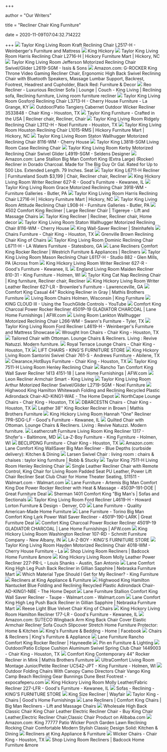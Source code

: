 +++
        
author = "Our Writers"
        
title = "Recliner Chair King Furniture"
        
date = 2020-11-09T07:04:32.714222
        
+++
[ ![](https://images2.imgix.net/p4dbimg/1638/images/l2517-h_10_0_6-1-2017_10-57-42_am_1_hr.jpg?trim=color&trimcolor=FFFFFF&trimtol=5&w=1024&h=768&fm=pjpg&auto=format)](https://images2.imgix.net/p4dbimg/1638/images/l2517-h_10_0_6-1-2017_10-57-42_am_1_hr.jpg?trim=color&trimcolor=FFFFFF&trimtol=5&w=1024&h=768&fm=pjpg&auto=format) Taylor King Living Room Kraft Reclining Chair L2517-H - Weinberger's  Furniture and Mattress
[ ![](https://kinghickory.com/img/uploads/Product/69/sample_image.jpg)](https://kinghickory.com/img/uploads/Product/69/sample_image.jpg) King Hickory
[ ![](https://images2.imgix.net/p4dbimg/1638/images/l2716-h_25_0_5-25-2016_10-33-15_am_1_hr.jpg?fit=fill&trim=color&trimcolor=FFFFFF&trimtol=5&bg=FFFFFF&w=768&h=576&fm=pjpg&auto=format)](https://images2.imgix.net/p4dbimg/1638/images/l2716-h_25_0_5-25-2016_10-33-15_am_1_hr.jpg?fit=fill&trim=color&trimcolor=FFFFFF&trimtol=5&bg=FFFFFF&w=768&h=576&fm=pjpg&auto=format) Taylor King Living Room Harris Reclining Chair L2716-H | Hickory Furniture  Mart | Hickory, NC
[ ![](https://images2.imgix.net/p4dbimg/1638/images/l2619-sgm_10_0_5-9-2019_10-43-57_am_1_hr.jpg?trim=color&trimcolor=FFFFFF&trimtol=5&w=1024&h=768&fm=pjpg&auto=format)](https://images2.imgix.net/p4dbimg/1638/images/l2619-sgm_10_0_5-9-2019_10-43-57_am_1_hr.jpg?trim=color&trimcolor=FFFFFF&trimtol=5&w=1024&h=768&fm=pjpg&auto=format) Taylor King Living Room Jefferson Motorized Reclining Chair Swivel/Glider  L2619-SGM - Issis & Sons
[ ![](https://images-na.ssl-images-amazon.com/images/I/61CC-rmIJtL._AC_SX522_.jpg)](https://images-na.ssl-images-amazon.com/images/I/61CC-rmIJtL._AC_SX522_.jpg) Amazon.com: G-ROCKER King Throne Video Gaming Recliner Chair, Ergonomic  High Back Swivel Reclining Chair with Bluetooth Speakers, Massage Lumbar  Support, Backrest, Footrest, Headrest and Cupholder, Black Red: Furniture &  Decor
[ ![](https://i.pinimg.com/originals/fa/9c/b1/fa9cb1ece5547cedba83e686a9a62460.jpg)](https://i.pinimg.com/originals/fa/9c/b1/fa9cb1ece5547cedba83e686a9a62460.jpg) Reo Recliner - Luxurious Recliner Sofa | Lounge | Couch - King Living |  Reclining sofa, Reclining furniture, Living room furniture recliner
[ ![](https://images2.imgix.net/p4dbimg/1638/images/l3713-h_10_0_8-15-2014_4-08-15_am_1_hr.jpg?trim=color&trimcolor=FFFFFF&trimtol=5&w=1024&h=768&fm=pjpg&auto=format)](https://images2.imgix.net/p4dbimg/1638/images/l3713-h_10_0_8-15-2014_4-08-15_am_1_hr.jpg?trim=color&trimcolor=FFFFFF&trimtol=5&w=1024&h=768&fm=pjpg&auto=format) Taylor King Living Room Gosford Reclining Chair L3713-H - Cherry House  Furniture - La Grange, KY
[ ![](https://images2.imgix.net/p4dbimg/p20404/images/wickr-pr1030ca-1.jpg?fit=fill&trim=color&trimcolor=FFFFFF&trimtol=5&bg=FFFFFF&w=384&h=288&fm=pjpg&auto=format)](https://images2.imgix.net/p4dbimg/p20404/images/wickr-pr1030ca-1.jpg?fit=fill&trim=color&trimcolor=FFFFFF&trimtol=5&bg=FFFFFF&w=384&h=288&fm=pjpg&auto=format) Outdoor/Patio Tangiers Cabernet Outdoor Wicker Recliner 3533848 - Chair King  - Houston, TX
[ ![](https://i.pinimg.com/originals/89/71/81/897181ce3ba59e65de9a9a7f0b80892e.jpg)](https://i.pinimg.com/originals/89/71/81/897181ce3ba59e65de9a9a7f0b80892e.jpg) Taylor King Furniture - Crafted in the USA | Recliner chair, Recliner, Chair
[ ![](https://images2.imgix.net/p4dbimg/1638/images/l3112-h_10_0_8-15-2014_4-13-14_am_1_hr.jpg?trim=color&trimcolor=FFFFFF&trimtol=5&w=1024&h=768&fm=pjpg)](https://images2.imgix.net/p4dbimg/1638/images/l3112-h_10_0_8-15-2014_4-13-14_am_1_hr.jpg?trim=color&trimcolor=FFFFFF&trimtol=5&w=1024&h=768&fm=pjpg) Taylor King Living Room Ridgely Reclining Chair L3112-H - Noel Furniture -  Houston, TX
[ ![](https://images2.imgix.net/p4dbimg/1638/images/l1015-rms_10_0_11-20-2015_7-01-53_am_1_hr.jpg?trim=color&trimcolor=FFFFFF&trimtol=5&w=1024&h=768&fm=pjpg&auto=format)](https://images2.imgix.net/p4dbimg/1638/images/l1015-rms_10_0_11-20-2015_7-01-53_am_1_hr.jpg?trim=color&trimcolor=FFFFFF&trimtol=5&w=1024&h=768&fm=pjpg&auto=format) Taylor King Living Room Houston Reclining Chair L1015-RMS | Hickory  Furniture Mart | Hickory, NC
[ ![](https://images2.imgix.net/p4dbimg/1638/images/8116-wm_10_0_12-1-2016_7-49-59_am_1_hr.jpg?trim=color&trimcolor=FFFFFF&trimtol=5&w=1024&h=768&fm=pjpg&auto=format)](https://images2.imgix.net/p4dbimg/1638/images/8116-wm_10_0_12-1-2016_7-49-59_am_1_hr.jpg?trim=color&trimcolor=FFFFFF&trimtol=5&w=1024&h=768&fm=pjpg&auto=format) Taylor King Living Room Staton Wallhugger Motorized Reclining Chair 8116-WM  - Cherry House
[ ![](https://images2.imgix.net/p4dbimg/1638/images/l3818-wsg_10_0_8-9-2018_1-15-56_pm_1_hr.jpg?trim=color&trimcolor=FFFFFF&trimtol=5&w=1024&h=768&fm=pjpg&auto=format)](https://images2.imgix.net/p4dbimg/1638/images/l3818-wsg_10_0_8-9-2018_1-15-56_pm_1_hr.jpg?trim=color&trimcolor=FFFFFF&trimtol=5&w=1024&h=768&fm=pjpg&auto=format) Taylor King L3818-SGM Living Room Case Reclining Chair
[ ![](https://images2.imgix.net/p4dbimg/1638/images/l4919-sgm.jpg?trim=color&trimcolor=FFFFFF&trimtol=5&w=1024&h=768&fm=pjpg&auto=format)](https://images2.imgix.net/p4dbimg/1638/images/l4919-sgm.jpg?trim=color&trimcolor=FFFFFF&trimtol=5&w=1024&h=768&fm=pjpg&auto=format) Taylor King Living Room Kerby Motorized Reclining Chair Swivel Glider  L4919-SGM - Seldens Designer
[ ![](https://images-na.ssl-images-amazon.com/images/I/41E%2BruJ97%2BL._AC_.jpg)](https://images-na.ssl-images-amazon.com/images/I/41E%2BruJ97%2BL._AC_.jpg) Amazon.com: Lane Stallion Big Man Comfort King (Extra Large) (Rocker)  Recliner in Dorado Charcoal. Made for The Big Guy Or Gal. Rated for Up to  500 Lbs. Extended Length. 79 Inches. Seat
[ ![](https://i.pinimg.com/originals/69/32/2a/69322acbad54e8eca8120e194459b864.jpg)](https://i.pinimg.com/originals/69/32/2a/69322acbad54e8eca8120e194459b864.jpg) Taylor King L6711-H Recliner | Furnitureland South $3,199 | Chair, Recliner  chair, Recliner
[ ![](https://images2.imgix.net/p4dbimg/1071/images/627r.jpg?trim=color&trimcolor=FFFFFF&trimtol=5&w=1024&h=768&fm=pjpg&auto=format)](https://images2.imgix.net/p4dbimg/1071/images/627r.jpg?trim=color&trimcolor=FFFFFF&trimtol=5&w=1024&h=768&fm=pjpg&auto=format) King Hickory Living Room Writer Recliner 627-R - Good's Furniture -  Kewanee, IL
[ ![](https://images2.imgix.net/p4dbimg/1638/images/3918-wm_10_0_8-23-2018_1-37-23_pm_1_hr.jpg?trim=color&trimcolor=FFFFFF&trimtol=5&w=1024&h=768&fm=pjpg&auto=format)](https://images2.imgix.net/p4dbimg/1638/images/3918-wm_10_0_8-23-2018_1-37-23_pm_1_hr.jpg?trim=color&trimcolor=FFFFFF&trimtol=5&w=1024&h=768&fm=pjpg&auto=format) Taylor King Living Room Grace Motorized Reclining Chair 3918-WM - Furniture  Galleries - Butler, PA
[ ![](https://images2.imgix.net/p4dbimg/1638/images/l2716-h_25_0_5-25-2016_10-33-15_am_1_hr.jpg?trim=color&trimcolor=FFFFFF&trimtol=5&w=1024&h=768&fm=pjpg&auto=format)](https://images2.imgix.net/p4dbimg/1638/images/l2716-h_25_0_5-25-2016_10-33-15_am_1_hr.jpg?trim=color&trimcolor=FFFFFF&trimtol=5&w=1024&h=768&fm=pjpg&auto=format) Taylor King Living Room Harris Reclining Chair L2716-H | Hickory Furniture  Mart | Hickory, NC
[ ![](https://images2.imgix.net/p4dbimg/1638/images/l908-h_10_0_8-15-2014_4-07-19_am_1_hr.jpg?trim=color&trimcolor=FFFFFF&trimtol=5&w=1024&h=768&fm=pjpg&auto=format)](https://images2.imgix.net/p4dbimg/1638/images/l908-h_10_0_8-15-2014_4-07-19_am_1_hr.jpg?trim=color&trimcolor=FFFFFF&trimtol=5&w=1024&h=768&fm=pjpg&auto=format) Taylor King Living Room Attitude Reclining Chair L908-H - Furniture  Galleries - Butler, PA
[ ![](https://cdn.shopify.com/s/files/1/0922/3412/products/4502_Parker_Tigereye_2048x.jpg?v=1565807579)](https://cdn.shopify.com/s/files/1/0922/3412/products/4502_Parker_Tigereye_2048x.jpg?v=1565807579) 4502 Comfort King Recliner | Large Recliner Chair | Tigereye - Lift and  Massage Chairs
[ ![](https://i.pinimg.com/originals/9f/93/e7/9f93e73b2a1acef5b76f608441632ea6.jpg)](https://i.pinimg.com/originals/9f/93/e7/9f93e73b2a1acef5b76f608441632ea6.jpg) Taylor King Recliner | Recliner, Recliner chair, Home decor
[ ![](https://images2.imgix.net/p4dbimg/1638/images/8116-wm_10_0_12-1-2016_7-49-59_am_1_hr.jpg?fit=fill&trim=color&trimcolor=FFFFFF&trimtol=5&bg=FFFFFF&w=768&h=576&fm=pjpg&auto=format)](https://images2.imgix.net/p4dbimg/1638/images/8116-wm_10_0_12-1-2016_7-49-59_am_1_hr.jpg?fit=fill&trim=color&trimcolor=FFFFFF&trimtol=5&bg=FFFFFF&w=768&h=576&fm=pjpg&auto=format) Taylor King Living Room Staton Wallhugger Motorized Reclining Chair 8116-WM  - Cherry House
[ ![](https://files.steinhafels.com/products/909418801/909418801_700x524_A.jpg)](https://files.steinhafels.com/products/909418801/909418801_700x524_A.jpg) King Wall-Saver Recliner | Steinhafels
[ ![](https://images2.imgix.net/p4dbimg/p20404/images/wickr_tuscany_3645588-7331986-2.jpg?fit=fill&trim=color&trimcolor=FFFFFF&trimtol=5&bg=FFFFFF&w=384&h=288&fm=pjpg&auto=format)](https://images2.imgix.net/p4dbimg/p20404/images/wickr_tuscany_3645588-7331986-2.jpg?fit=fill&trim=color&trimcolor=FFFFFF&trimtol=5&bg=FFFFFF&w=384&h=288&fm=pjpg&auto=format) Chairs Furniture - Chair King - Houston, TX
[ ![](https://d1b345hdk9ukjq.cloudfront.net/product/furn_of_america/images/CM6010-CH.jpg)](https://d1b345hdk9ukjq.cloudfront.net/product/furn_of_america/images/CM6010-CH.jpg) Grenville Brown Reclining Chair King of Chairs
[ ![](https://images2.imgix.net/p4dbimg/1638/images/l6711-h_10_0_8-15-2014_4-10-23_am_1_hr.jpg?trim=color&trimcolor=FFFFFF&trimtol=5&w=1024&h=768&fm=pjpg&auto=format)](https://images2.imgix.net/p4dbimg/1638/images/l6711-h_10_0_8-15-2014_4-10-23_am_1_hr.jpg?trim=color&trimcolor=FFFFFF&trimtol=5&w=1024&h=768&fm=pjpg&auto=format) Taylor King Living Room Dominic Reclining Chair L6711-H - LA Waters  Furniture - Statesboro, GA
[ ![](https://images.furnituredealer.net/img/products%2Flane%2Fcolor%2Frecliners%20450_4502-19-mw5iuwpm170kwn612rjcg-w.jpg)](https://images.furnituredealer.net/img/products%2Flane%2Fcolor%2Frecliners%20450_4502-19-mw5iuwpm170kwn612rjcg-w.jpg) Lane Recliners Comfort King Rocker Recliner | Westrich Furniture &  Appliances | Recliners
[ ![](https://images2.imgix.net/p4dbimg/1638/images/l6117-h_10_0_11-10-2017_1-30-59_pm_1_hr.jpg?trim=color&trimcolor=FFFFFF&trimtol=5&w=1024&h=768&fm=pjpg&auto=format)](https://images2.imgix.net/p4dbimg/1638/images/l6117-h_10_0_11-10-2017_1-30-59_pm_1_hr.jpg?trim=color&trimcolor=FFFFFF&trimtol=5&w=1024&h=768&fm=pjpg&auto=format) Taylor King Living Room Mason Reclining Chair L6117-H - Studio 882 - Glen  Mills, PA (Across from
[ ![](https://images2.imgix.net/p4dbimg/1071/images/627r.jpg?fit=fill&trim=color&trimcolor=FFFFFF&trimtol=5&bg=FFFFFF&w=768&h=576&fm=pjpg&auto=format)](https://images2.imgix.net/p4dbimg/1071/images/627r.jpg?fit=fill&trim=color&trimcolor=FFFFFF&trimtol=5&bg=FFFFFF&w=768&h=576&fm=pjpg&auto=format) King Hickory Living Room Writer Recliner 627-R - Good's Furniture -  Kewanee, IL
[ ![](http://images2.imgix.net/p4dbimg/401/images/810-31.jpg?fit=fill&trim=color&trimcolor=FFFFFF&trimtol=5&bg=FFFFFF&w=768&h=576&fm=pjpg&auto=format)](http://images2.imgix.net/p4dbimg/401/images/810-31.jpg?fit=fill&trim=color&trimcolor=FFFFFF&trimtol=5&bg=FFFFFF&w=768&h=576&fm=pjpg&auto=format) England Living Room Maiden Recliner 810-31 - King Furniture - Holmen, WI
[ ![](https://i.pinimg.com/originals/df/53/22/df5322b27bafd755b63f221a5706044f.jpg)](https://i.pinimg.com/originals/df/53/22/df5322b27bafd755b63f221a5706044f.jpg) Taylor King Cat Nap Reclining Chair | King furniture, Recliner chair,  Recliner
[ ![](https://images2.imgix.net/p4dbimg/1071/images/627lr.jpg?trim=color&trimcolor=FFFFFF&trimtol=5&w=1024&h=768&fm=pjpg&auto=format)](https://images2.imgix.net/p4dbimg/1071/images/627lr.jpg?trim=color&trimcolor=FFFFFF&trimtol=5&w=1024&h=768&fm=pjpg&auto=format) King Hickory Living Room Writer Leather Recliner 627-LR - Brownlee's  Furniture - Lawrenceville, GA
[ ![](https://www.mathisbrothers.com/dw/image/v2/AAYQ_PRD/on/demandware.static/-/Sites-mathisbrothers-master/default/dw7c4825b9/images/products/hires/LANE/LANE-8407_1299-95/LANE-8407_1299-95_01.jpg?sw=2000&sh=2000&sm=fit)](https://www.mathisbrothers.com/dw/image/v2/AAYQ_PRD/on/demandware.static/-/Sites-mathisbrothers-master/default/dw7c4825b9/images/products/hires/LANE/LANE-8407_1299-95/LANE-8407_1299-95_01.jpg?sw=2000&sh=2000&sm=fit) Comfort King Casual 44" Rocking Recliner in Gray | Mathis Brothers Furniture
[ ![](https://images2.imgix.net/p4dbimg/1175/images/6458_wembley_recliner_walnut_open.jpg?fit=fill&trim=color&trimcolor=FFFFFF&trimtol=5&bg=FFFFFF&w=384&h=288&fm=pjpg&auto=format)](https://images2.imgix.net/p4dbimg/1175/images/6458_wembley_recliner_walnut_open.jpg?fit=fill&trim=color&trimcolor=FFFFFF&trimtol=5&bg=FFFFFF&w=384&h=288&fm=pjpg&auto=format) Living Room Chairs Holmen, Wisconsin | King Furniture
[ ![](https://i.ytimg.com/vi/x6SFbu1PvZY/maxresdefault.jpg)](https://i.ytimg.com/vi/x6SFbu1PvZY/maxresdefault.jpg) KING CLOUD III - Using the TouchGlide Controls - YouTube
[ ![](https://images.afw.com/images/thumbs/0101830_comfort-king-charcoal-power-rocker-recliner.jpeg)](https://images.afw.com/images/thumbs/0101830_comfort-king-charcoal-power-rocker-recliner.jpeg) Comfort King Charcoal Power Rocker Recliner 4501P-19 GLADIATOR CHARCOAL |  Lane Home Furnishings | AFW.com
[ ![](https://images2.imgix.net/p4dbimg/1638/images/l266-wm_10_0_8-15-2014_4-41-43_am_1_hr.jpg?trim=color&trimcolor=FFFFFF&trimtol=5&w=1024&h=768&fm=pjpg&auto=format)](https://images2.imgix.net/p4dbimg/1638/images/l266-wm_10_0_8-15-2014_4-41-43_am_1_hr.jpg?trim=color&trimcolor=FFFFFF&trimtol=5&w=1024&h=768&fm=pjpg&auto=format) Living Room Lankton Wallhugger Motorized Reclining Chair L266-WM - Swann's  Furniture - Tyler, TX
[ ![](https://images2.imgix.net/p4dbimg/1638/images/l4619-h_10_0_11-26-2019_6-50-52_am_1_hr.jpg?trim=color&trimcolor=FFFFFF&trimtol=5&w=1024&h=768&fm=pjpg&auto=format)](https://images2.imgix.net/p4dbimg/1638/images/l4619-h_10_0_11-26-2019_6-50-52_am_1_hr.jpg?trim=color&trimcolor=FFFFFF&trimtol=5&w=1024&h=768&fm=pjpg&auto=format) Taylor King Living Room Ford Recliner L4619-H - Weinberger's Furniture and  Mattress Showcase
[ ![](https://marvel-b1-cdn.bc0a.com/f00000000136490/images2.imgix.net/p4dbimg/p20404/images/3722448-vinings-swivelclubrocker-front-1.jpg?fit=fill&trim=color&trimcolor=FFFFFF&trimtol=5&bg=FFFFFF&w=384&h=288&fm=pjpg&auto=format)](https://marvel-b1-cdn.bc0a.com/f00000000136490/images2.imgix.net/p4dbimg/p20404/images/3722448-vinings-swivelclubrocker-front-1.jpg?fit=fill&trim=color&trimcolor=FFFFFF&trimtol=5&bg=FFFFFF&w=384&h=288&fm=pjpg&auto=format) Wrought Iron Chairs - Chair King - Houston, TX
[ ![](http://www.italian-interiors.com/shop/furniture_image/bigimage4111.jpg)](http://www.italian-interiors.com/shop/furniture_image/bigimage4111.jpg) Tailored Chair with Ottoman. Lounge Chairs & Recliners. Living : Revive  Natuzzi. Modern furniture.
[ ![](https://marvel-b1-cdn.bc0a.com/f00000000136490/images2.imgix.net/p4dbimg/p20404/images/solstice_springactionclubchair_flagshiptwilight-1.jpg?fit=fill&trim=color&trimcolor=FFFFFF&trimtol=5&bg=FFFFFF&w=384&h=288&fm=pjpg&auto=format)](https://marvel-b1-cdn.bc0a.com/f00000000136490/images2.imgix.net/p4dbimg/p20404/images/solstice_springactionclubchair_flagshiptwilight-1.jpg?fit=fill&trim=color&trimcolor=FFFFFF&trimtol=5&bg=FFFFFF&w=384&h=288&fm=pjpg&auto=format) Royal Terrace Lounge Chairs - Chair King - Houston, TX
[ ![](https://www.kingfurniturestore.com/uploads/1/8/6/1/18618022/flexsteel-lift_orig.jpg)](https://www.kingfurniturestore.com/uploads/1/8/6/1/18618022/flexsteel-lift_orig.jpg) LIFT CHAIRS - KING'S FURNITURE STORE
[ ![](https://images2.imgix.net/p4dbimg/1071/images/761s-768f.jpg?trim=color&trimcolor=FFFFFF&trimtol=5&w=1024&h=768&fm=pjpg&auto=format)](https://images2.imgix.net/p4dbimg/1071/images/761s-768f.jpg?trim=color&trimcolor=FFFFFF&trimtol=5&w=1024&h=768&fm=pjpg&auto=format) King Hickory Living Room Santorini Swivel Chair 761-S - Andrews Furniture -  Abilene, TX
[ ![](https://marvel-b1-cdn.bc0a.com/f00000000136490/images2.imgix.net/p4dbimg/p20404/images/vinings-4pc-1.jpg?fit=fill&trim=color&trimcolor=FFFFFF&trimtol=5&bg=FFFFFF&w=384&h=288&fm=pjpg&auto=format)](https://marvel-b1-cdn.bc0a.com/f00000000136490/images2.imgix.net/p4dbimg/p20404/images/vinings-4pc-1.jpg?fit=fill&trim=color&trimcolor=FFFFFF&trimtol=5&bg=FFFFFF&w=384&h=288&fm=pjpg&auto=format) Clearance,HotBuys Furniture - Chair King - Houston, TX
[ ![](https://images2.imgix.net/p4dbimg/1638/images/7511-h_10_0_8-15-2014_4-16-33_am_1_hr.jpg?trim=color&trimcolor=FFFFFF&trimtol=5&w=1024&h=768&fm=pjpg&auto=format)](https://images2.imgix.net/p4dbimg/1638/images/7511-h_10_0_8-15-2014_4-16-33_am_1_hr.jpg?trim=color&trimcolor=FFFFFF&trimtol=5&w=1024&h=768&fm=pjpg&auto=format) Taylor King 7511-H Living Room Henley Reclining Chair
[ ![](https://images.afw.com/images/thumbs/0105316_rancho-tan-comfort-king-wall-saver-recliner.jpeg)](https://images.afw.com/images/thumbs/0105316_rancho-tan-comfort-king-wall-saver-recliner.jpeg) Rancho Tan Comfort King Wall Saver Recliner 1413 4151-18 | Lane Home  Furnishings | AFW.com
[ ![](https://www.kingliving.ca/pub/media/catalog/product/cache/2/image/1500x720/e9c3970ab036de70892d86c6d221abfe/p/d/pdp_main_leon3.jpg)](https://www.kingliving.ca/pub/media/catalog/product/cache/2/image/1500x720/e9c3970ab036de70892d86c6d221abfe/p/d/pdp_main_leon3.jpg) Leon Recliner Armchair Smart - King Living
[ ![](https://images2.imgix.net/p4dbimg/1638/images/l2719-sgm_10_0_5-9-2019_10-14-38_am_1_hr.jpg?trim=color&trimcolor=FFFFFF&trimtol=5&w=1024&h=768&fm=pjpg&auto=format)](https://images2.imgix.net/p4dbimg/1638/images/l2719-sgm_10_0_5-9-2019_10-14-38_am_1_hr.jpg?trim=color&trimcolor=FFFFFF&trimtol=5&w=1024&h=768&fm=pjpg&auto=format) Taylor King Living Room Arthur Motorized Recliner Swivel/Glider L2719-SGM -  Noel Furniture
[ ![](https://images.homedepot-static.com/productImages/ecc9a059-6b64-4fef-84a9-b39487d2b4f4/svn/highwood-plastic-adirondack-chairs-ad-king1-wae-64_1000.jpg)](https://images.homedepot-static.com/productImages/ecc9a059-6b64-4fef-84a9-b39487d2b4f4/svn/highwood-plastic-adirondack-chairs-ad-king1-wae-64_1000.jpg) Highwood King Hamilton Whitewash Folding and Reclining Recycled Plastic  Adirondack Chair-AD-KING1-WAE - The Home Depot
[ ![](https://marvel-b1-cdn.bc0a.com/f00000000136490/images2.imgix.net/p4dbimg/p20404/images/grand-regent-club-chair-with-cushion-cast-indigo-1.jpg?fit=fill&trim=color&trimcolor=FFFFFF&trimtol=5&bg=FFFFFF&w=384&h=288&fm=pjpg)](https://marvel-b1-cdn.bc0a.com/f00000000136490/images2.imgix.net/p4dbimg/p20404/images/grand-regent-club-chair-with-cushion-cast-indigo-1.jpg?fit=fill&trim=color&trimcolor=FFFFFF&trimtol=5&bg=FFFFFF&w=384&h=288&fm=pjpg) NorthCape Lounge Chairs - Chair King - Houston, TX
[ ![](https://marvel-b1-cdn.bc0a.com/f00000000136490/images2.imgix.net/p4dbimg/p20404/images/66211bg2.jpg?fit=fill&trim=color&trimcolor=FFFFFF&trimtol=5&bg=FFFFFF&w=384&h=288&fm=pjpg&auto=format)](https://marvel-b1-cdn.bc0a.com/f00000000136490/images2.imgix.net/p4dbimg/p20404/images/66211bg2.jpg?fit=fill&trim=color&trimcolor=FFFFFF&trimtol=5&bg=FFFFFF&w=384&h=288&fm=pjpg&auto=format) DBARCESTN Chairs - Chair King - Houston, TX
[ ![](https://www.mathisbrothers.com/dw/image/v2/AAYQ_PRD/on/demandware.static/-/Sites-mathisbrothers-master/default/dwc8ade560/images/products/hires/PR/PR-A456_007-653/PR-A456_007-653_17.jpg?sw=2000&sh=2000&sm=fit)](https://www.mathisbrothers.com/dw/image/v2/AAYQ_PRD/on/demandware.static/-/Sites-mathisbrothers-master/default/dwc8ade560/images/products/hires/PR/PR-A456_007-653/PR-A456_007-653_17.jpg?sw=2000&sh=2000&sm=fit) Leather 38'' King Rocker Recliner in Brown | Mathis Brothers Furniture
[ ![](https://images2.imgix.net/p4dbimg/1071/images/7.jpg?fit=fill&trim=color&trimcolor=FFFFFF&trimtol=5&bg=FFFFFF&w=768&h=576&fm=pjpg&auto=format)](https://images2.imgix.net/p4dbimg/1071/images/7.jpg?fit=fill&trim=color&trimcolor=FFFFFF&trimtol=5&bg=FFFFFF&w=768&h=576&fm=pjpg&auto=format) King Hickory Living Room Hannah "One" Recliner 7PR-SDG-LF - Good's Furniture  - Kewanee, IL
[ ![](http://www.italian-interiors.com/shop/furniture_image/bigimage4104.jpg)](http://www.italian-interiors.com/shop/furniture_image/bigimage4104.jpg) Quilted Chair with Ottoman. Lounge Chairs & Recliners. Living : Revive  Natuzzi. Modern furniture.
[ ![](https://images2.imgix.net/p4dbimg/973/images/1317lg.jpg?trim=color&trimcolor=FFFFFF&trimtol=5&w=1024&h=768&fm=pjpg)](https://images2.imgix.net/p4dbimg/973/images/1317lg.jpg?trim=color&trimcolor=FFFFFF&trimtol=5&w=1024&h=768&fm=pjpg) Leathercraft Furniture Living Room King Recliner 1317 - Shofer's -  Baltimore, MD
[ ![](https://images2.imgix.net/p4dbimg/126/images/265_447_v2.jpg?fit=fill&trim=color&trimcolor=FFFFFF&trimtol=5&bg=FFFFFF&w=384&h=288&fm=pjpg&auto=format)](https://images2.imgix.net/p4dbimg/126/images/265_447_v2.jpg?fit=fill&trim=color&trimcolor=FFFFFF&trimtol=5&bg=FFFFFF&w=384&h=288&fm=pjpg&auto=format) La-Z-Boy Furniture - King Furniture - Holmen, WI
[ ![](https://marvel-b1-cdn.bc0a.com/f00000000136490/images2.imgix.net/p4dbimg/p20404/images/ep-410_ar_468-1.jpg?fit=fill&trim=color&trimcolor=FFFFFF&trimtol=5&bg=FFFFFF&w=384&h=288&fm=pjpg)](https://marvel-b1-cdn.bc0a.com/f00000000136490/images2.imgix.net/p4dbimg/p20404/images/ep-410_ar_468-1.jpg?fit=fill&trim=color&trimcolor=FFFFFF&trimtol=5&bg=FFFFFF&w=384&h=288&fm=pjpg) BECLIPDNG Furniture - Chair King - Houston, TX
[ ![](https://images-na.ssl-images-amazon.com/images/I/81RIIbHZ1tL._AC_SX522_.jpg)](https://images-na.ssl-images-amazon.com/images/I/81RIIbHZ1tL._AC_SX522_.jpg) Amazon.com: Lane Comfort King WallSaver Big Man Recliner - Blue Depths  (curbside delivery): Kitchen & Dining
[ ![](https://media.r3vstack.com/assets/robbstucky/271-2015-025-00A.jpg)](https://media.r3vstack.com/assets/robbstucky/271-2015-025-00A.jpg) Larsen Swivel Chair : living room : chairs & chaises : taylor king furniture  | Robb & Stucky
[ ![](https://images2.imgix.net/p4dbimg/1638/images/7511-h_10_0_8-15-2014_4-16-33_am_1_hr.jpg?fit=fill&trim=color&trimcolor=FFFFFF&trimtol=5&bg=FFFFFF&w=768&h=576&fm=pjpg&auto=format)](https://images2.imgix.net/p4dbimg/1638/images/7511-h_10_0_8-15-2014_4-16-33_am_1_hr.jpg?fit=fill&trim=color&trimcolor=FFFFFF&trimtol=5&bg=FFFFFF&w=768&h=576&fm=pjpg&auto=format) Taylor King 7511-H Living Room Henley Reclining Chair
[ ![](https://i5.walmartimages.com/asr/bb70396c-e731-4ca9-8cb2-f0754bb95d4d_1.191507a5d939a290f28d8f2f668833ba.jpeg)](https://i5.walmartimages.com/asr/bb70396c-e731-4ca9-8cb2-f0754bb95d4d_1.191507a5d939a290f28d8f2f668833ba.jpeg) Single Leather Recliner Chair with Remote Control, King Chair for Living  Room Padded Seat PU Leather, Power Lift Chair Recliner Seat Club Chair for  Home Theater Seating, S11511 - Walmart.com - Walmart.com
[ ![](https://greatfurnituredeal.com/media/catalog/product/cache/96ecf088ce8f63d57cd5da7bc572a359/d/o/doe_12.jpg)](https://greatfurnituredeal.com/media/catalog/product/cache/96ecf088ce8f63d57cd5da7bc572a359/d/o/doe_12.jpg) Lane Furniture - Artemis Big Man Comfort King Doe Power Rocker Recliner  with Heat & Massage - 4503P-191-DOE | Great Furniture Deal
[ ![](https://cdn.sofasandsectionals.com/images/photos/22604.original.jpg?1511316491)](https://cdn.sofasandsectionals.com/images/photos/22604.original.jpg?1511316491) Sherman 1401 Comfort King "Big Man's | Sofas and Sectionals
[ ![](https://images2.imgix.net/p4dbimg/1638/images/l4619-h_10_0_11-26-2019_6-50-52_am_1_hr.jpg?fit=fill&trim=color&trimcolor=FFFFFF&trimtol=5&bg=FFFFFF&w=1024&h=768&fm=pjpg&auto=format)](https://images2.imgix.net/p4dbimg/1638/images/l4619-h_10_0_11-26-2019_6-50-52_am_1_hr.jpg?fit=fill&trim=color&trimcolor=FFFFFF&trimtol=5&bg=FFFFFF&w=1024&h=768&fm=pjpg&auto=format) Taylor King Living Room Ford Recliner L4619-H - Howard Lorton Furniture &  Design - Denver, CO
[ ![](https://www.lanefurniture.com/assets/uploads/images/ComfortKing_Home_Banner.jpg)](https://www.lanefurniture.com/assets/uploads/images/ComfortKing_Home_Banner.jpg) Lane Furniture - Quality American-Made Home Furniture
[ ![](https://greatfurnituredeal.com/media/catalog/product/cache/96ecf088ce8f63d57cd5da7bc572a359/l/a/lark_2.jpg)](https://greatfurnituredeal.com/media/catalog/product/cache/96ecf088ce8f63d57cd5da7bc572a359/l/a/lark_2.jpg) Lane Furniture - Torino Big Man Comfort King Lark Power Wall Saver Recliner  - 4501P-190-LARK | Great Furniture Deal
[ ![](https://images.afw.com/images/thumbs/0101831_comfort-king-charcoal-power-rocker-recliner.jpeg)](https://images.afw.com/images/thumbs/0101831_comfort-king-charcoal-power-rocker-recliner.jpeg) Comfort King Charcoal Power Rocker Recliner 4501P-19 GLADIATOR CHARCOAL |  Lane Home Furnishings | AFW.com
[ ![](https://images2.imgix.net/p4dbimg/1071/images/107rd.jpg?fit=fill&trim=color&trimcolor=FFFFFF&trimtol=5&bg=FFFFFF&w=1024&h=768&fm=pjpg&auto=format)](https://images2.imgix.net/p4dbimg/1071/images/107rd.jpg?fit=fill&trim=color&trimcolor=FFFFFF&trimtol=5&bg=FFFFFF&w=1024&h=768&fm=pjpg&auto=format) King Hickory Living Room Washington Recliner 107-RD - Schmitt Furniture  Company - New Albany, IN
[ ![](https://www.kingfurniturestore.com/uploads/1/8/6/1/18618022/ucaftqi-trmtzvccimogng_orig.jpg)](https://www.kingfurniturestore.com/uploads/1/8/6/1/18618022/ucaftqi-trmtzvccimogng_orig.jpg) LA-Z-BOY - KING'S FURNITURE STORE
[ ![](https://images2.imgix.net/p4dbimg/1638/images/4018-wm_25_0_7-16-2018_10-37-02_am_1_hr.jpg?trim=color&trimcolor=FFFFFF&trimtol=5&w=1024&h=768&fm=pjpg&auto=format)](https://images2.imgix.net/p4dbimg/1638/images/4018-wm_25_0_7-16-2018_10-37-02_am_1_hr.jpg?trim=color&trimcolor=FFFFFF&trimtol=5&w=1024&h=768&fm=pjpg&auto=format) Taylor King Living Room Hayden Motorized Reclining Chair 4018-WM - Cherry  House Furniture - La
[ ![](https://www.badcock.com/images/thumbs/0025627_121850_cec6b_500.jpeg)](https://www.badcock.com/images/thumbs/0025627_121850_cec6b_500.jpeg) Shop Living Room Recliners | Badcock Home Furniture &more
[ ![](https://images2.imgix.net/p4dbimg/1071/images/227-pr-l%20salta%20maple.jpg?trim=color&trimcolor=FFFFFF&trimtol=5&w=1024&h=768&fm=pjpg&auto=format)](https://images2.imgix.net/p4dbimg/1071/images/227-pr-l%20salta%20maple.jpg?trim=color&trimcolor=FFFFFF&trimtol=5&w=1024&h=768&fm=pjpg&auto=format) King Hickory Living Room Molly Leather Power Recliner 227-PR-L - Louis  Shanks - Austin, San Antonio
[ ![](https://www.nfm.com/productimages/54258504/2/L)](https://www.nfm.com/productimages/54258504/2/L) Lane Comfort King High Leg Push Back Recliner in Gillian Sapphire |  Nebraska Furniture Mart
[ ![](https://www.shopkingfurniture.com/blog/wp-content/uploads/sites/120/2020/07/what-material-type-should-i-get-for-my-recliner.png)](https://www.shopkingfurniture.com/blog/wp-content/uploads/sites/120/2020/07/what-material-type-should-i-get-for-my-recliner.png) Which Material Type Should I Get for My Recliner? - King Furniture
[ ![](https://imgres.tailbase.com/rzdimg/prods/400/437988_1.jpg)](https://imgres.tailbase.com/rzdimg/prods/400/437988_1.jpg) Recliners at King Appliance & Furniture
[ ![](https://images.homedepot-static.com/productImages/049f674b-4ba8-44fc-9798-12df550a0fd2/svn/highwood-plastic-adirondack-chairs-ad-king1-nbe-64_1000.jpg)](https://images.homedepot-static.com/productImages/049f674b-4ba8-44fc-9798-12df550a0fd2/svn/highwood-plastic-adirondack-chairs-ad-king1-nbe-64_1000.jpg) Highwood King Hamilton Nantucket Blue Folding and Reclining Recycled  Plastic Adirondack Chair-AD-KING1-NBE - The Home Depot
[ ![](https://i5.walmartimages.com/asr/2674b6ad-5187-46db-b63b-7162f0007aa5_1.7154068b9f2dcc44f1a5924c8d79bca6.jpeg)](https://i5.walmartimages.com/asr/2674b6ad-5187-46db-b63b-7162f0007aa5_1.7154068b9f2dcc44f1a5924c8d79bca6.jpeg) Lane Furniture Stallion Comfort King Wall Saver Recliner - Taupe -  Walmart.com - Walmart.com
[ ![](https://www.nfm.com/productimages/54258504/1/L)](https://www.nfm.com/productimages/54258504/1/L) Lane Comfort King High Leg Push Back Recliner in Gillian Sapphire |  Nebraska Furniture Mart
[ ![](https://mfmd.rencdn.com/product/meridian/images/648LtBlu-C_2.jpg)](https://mfmd.rencdn.com/product/meridian/images/648LtBlu-C_2.jpg) Reese Light Blue Velvet Chair King of Chairs
[ ![](https://images2.imgix.net/p4dbimg/1071/images/177lr.jpg?trim=color&trimcolor=FFFFFF&trimtol=5&w=1024&h=768&fm=pjpg&auto=format)](https://images2.imgix.net/p4dbimg/1071/images/177lr.jpg?trim=color&trimcolor=FFFFFF&trimtol=5&w=1024&h=768&fm=pjpg&auto=format) King Hickory Living Room Hamilton Recliner 177-LR - Good's Furniture -  Kewanee, IL
[ ![](https://images-na.ssl-images-amazon.com/images/I/61P2VZuGtDL._AC_SX522_.jpg)](https://images-na.ssl-images-amazon.com/images/I/61P2VZuGtDL._AC_SX522_.jpg) Amazon.com: SUTECO Wingback Arm King Back Chair Cover Elastic Armchair  Recliner Sofa Couch Slipcover Stretch Home Furniture Protector: Home &  Kitchen
[ ![](https://lookaside.fbsbx.com/lookaside/crawler/media/?media_id=286018612680827&get_thumbnail=1)](https://lookaside.fbsbx.com/lookaside/crawler/media/?media_id=286018612680827&get_thumbnail=1) King's Furniture & Bedding - Home | Facebook
[ ![](https://cdn.avbportal.com/magento-media/catalog/product/2/3/23ec6fea-0350-4b52-8b9d-2aaeb131a72c.jpg?w=640)](https://cdn.avbportal.com/magento-media/catalog/product/2/3/23ec6fea-0350-4b52-8b9d-2aaeb131a72c.jpg?w=640) Chairs & Recliners | King's Furniture & Appliance
[ ![](https://content.haycdn.com/mgen/master:UDF957.jpg?is=654,654,0xffffff)](https://content.haycdn.com/mgen/master:UDF957.jpg?is=654,654,0xffffff) Lane Furniture Rancho Comfort King Rocker Recliner | Hayneedle
[ ![](https://i.pinimg.com/originals/6d/b2/1b/6db21b1f1bdcb05d63a2d1b213e1880e.jpg)](https://i.pinimg.com/originals/6d/b2/1b/6db21b1f1bdcb05d63a2d1b213e1880e.jpg) Pin en Furniture & Lighting
[ ![](https://marvel-b1-cdn.bc0a.com/f00000000136490/images2.imgix.net/p4dbimg/p20404/images/ep-486_ar_468-1.jpg?fit=fill&trim=color&trimcolor=FFFFFF&trimtol=5&bg=FFFFFF&w=768&h=576&fm=pjpg&auto=format)](https://marvel-b1-cdn.bc0a.com/f00000000136490/images2.imgix.net/p4dbimg/p20404/images/ep-486_ar_468-1.jpg?fit=fill&trim=color&trimcolor=FFFFFF&trimtol=5&bg=FFFFFF&w=768&h=576&fm=pjpg&auto=format) Outdoor/Patio Eclipse Cushion Aluminum Swivel Spring Club Chair 1449003 - Chair  King - Houston, TX
[ ![](https://www.mathisbrothers.com/dw/image/v2/AAYQ_PRD/on/demandware.static/-/Sites-mathisbrothers-master/default/dwde2ccfd3/images/products/hires/LANE/LANE-8424%5E0474147-17.jpg?sw=1000&sh=1000&sm=fit)](https://www.mathisbrothers.com/dw/image/v2/AAYQ_PRD/on/demandware.static/-/Sites-mathisbrothers-master/default/dwde2ccfd3/images/products/hires/LANE/LANE-8424%5E0474147-17.jpg?sw=1000&sh=1000&sm=fit) Comfort King Contemporary 44" Rocker Recliner in Mink | Mathis Brothers  Furniture
[ ![](https://images2.imgix.net/p4dbimg/1774/images/uc-542-jpt-rainstormprod.jpg?fit=fill&trim=color&trimcolor=FFFFFF&trimtol=5&bg=FFFFFF&w=1024&h=768&fm=pjpg&auto=format)](https://images2.imgix.net/p4dbimg/1774/images/uc-542-jpt-rainstormprod.jpg?fit=fill&trim=color&trimcolor=FFFFFF&trimtol=5&bg=FFFFFF&w=1024&h=768&fm=pjpg&auto=format) UltraComfort Living Room Montage Junior/Petite Recliner UC542-JPT - King  Furniture - Holmen, WI
[ ![](https://www.expocafeperu.com/w/2019/12/outdoor-folding-chairs-with-canopy-camo-directors-chair-vango-chair-king-camp-beach-chair.jpg)](https://www.expocafeperu.com/w/2019/12/outdoor-folding-chairs-with-canopy-camo-directors-chair-vango-chair-king-camp-beach-chair.jpg) Outdoor Folding Chairs With Canopy Camo Directors Chair Vango King Camp  Beach Reclining Gear Bunnings Dune Best Footrest - expocafeperu.com
[ ![](https://images2.imgix.net/p4dbimg/1071/images/227-lfr%20combo%20rawhide.jpg?trim=color&trimcolor=FFFFFF&trimtol=5&w=1024&h=768&fm=pjpg&auto=format)](https://images2.imgix.net/p4dbimg/1071/images/227-lfr%20combo%20rawhide.jpg?trim=color&trimcolor=FFFFFF&trimtol=5&w=1024&h=768&fm=pjpg&auto=format) King Hickory Living Room Molly Leather/Fabric Recliner 227-LFR - Good's  Furniture - Kewanee, IL
[ ![](https://www.kingfurniturestore.com/uploads/1/8/6/1/18618022/s122g-hayes-440-537-b166276_orig.jpg)](https://www.kingfurniturestore.com/uploads/1/8/6/1/18618022/s122g-hayes-440-537-b166276_orig.jpg) Sofas - Reclining - KING'S FURNITURE STORE
[ ![](https://secure.img1-fg.wfcdn.com/im/52143694/resize-h600-w600%5Ecompr-r85/9686/96869847/Rolanda+Small+Sized+Electric+Power+Lift+Assist+Standard+Reclining+Massage+Chair.jpg)](https://secure.img1-fg.wfcdn.com/im/52143694/resize-h600-w600%5Ecompr-r85/9686/96869847/Rolanda+Small+Sized+Electric+Power+Lift+Assist+Standard+Reclining+Massage+Chair.jpg) King Size Recliner | Wayfair
[ ![](https://images2.imgix.net/p4dbimg/1638/images/1019-01n_5_0_5-8-2019_8-38-12_am_1_hr.jpg?fit=fill&trim=color&trimcolor=FFFFFF&trimtol=5&bg=FFFFFF&w=384&h=288&fm=pjpg&auto=format)](https://images2.imgix.net/p4dbimg/1638/images/1019-01n_5_0_5-8-2019_8-38-12_am_1_hr.jpg?fit=fill&trim=color&trimcolor=FFFFFF&trimtol=5&bg=FFFFFF&w=384&h=288&fm=pjpg&auto=format) Taylor King - Chairs | Good's Home Furnishings
[ ![](https://cdn.shopify.com/s/files/1/0922/3412/products/4502_Parker_Pewter_2048x.jpg?v=1565807521)](https://cdn.shopify.com/s/files/1/0922/3412/products/4502_Parker_Pewter_2048x.jpg?v=1565807521) Lane Recliners | Comfort King Chairs | Big Man Recliners - Lift and Massage  Chairs
[ ![](https://sc02.alicdn.com/kf/HTB1Nd9sanHuK1RkSndVq6xVwpXaf.jpg_350x350.jpg)](https://sc02.alicdn.com/kf/HTB1Nd9sanHuK1RkSndVq6xVwpXaf.jpg_350x350.jpg) Wholesale High Back Classic Chair King Chair Leather Electric Recliner Chair  - Buy King Chair Leather,Electric Recliner Chair,Classic Chair Product on  Alibaba.com
[ ![](https://m.media-amazon.com/images/I/71PwyQ4UZZL._AC_.jpg)](https://m.media-amazon.com/images/I/71PwyQ4UZZL._AC_.jpg) Amazon.com: King 77777 Patio Wicker Porch Garden Lawn Reclining Rocking  Chair Comfortable Modern Stylish Classic Design Solid: Kitchen & Dining
[ ![](https://imgres.tailbase.com/rzdimg/prods/400/437990_1.jpg)](https://imgres.tailbase.com/rzdimg/prods/400/437990_1.jpg) Recliners at King Appliance & Furniture
[ ![](https://marvel-b1-cdn.bc0a.com/f00000000136490/images2.imgix.net/p4dbimg/p20404/images/como-corner-club-chair-with-cushions-cast-ash-1.jpg?fit=fill&trim=color&trimcolor=FFFFFF&trimtol=5&bg=FFFFFF&w=384&h=288&fm=pjpg&auto=format)](https://marvel-b1-cdn.bc0a.com/f00000000136490/images2.imgix.net/p4dbimg/p20404/images/como-corner-club-chair-with-cushions-cast-ash-1.jpg?fit=fill&trim=color&trimcolor=FFFFFF&trimtol=5&bg=FFFFFF&w=384&h=288&fm=pjpg&auto=format) Wicker Chairs - Chair King - Houston, TX
[ ![](https://www.badcock.com/images/thumbs/0020668_120810_09370_500.jpeg)](https://www.badcock.com/images/thumbs/0020668_120810_09370_500.jpeg) Shop Living Room Recliners | Badcock Home Furniture &more
